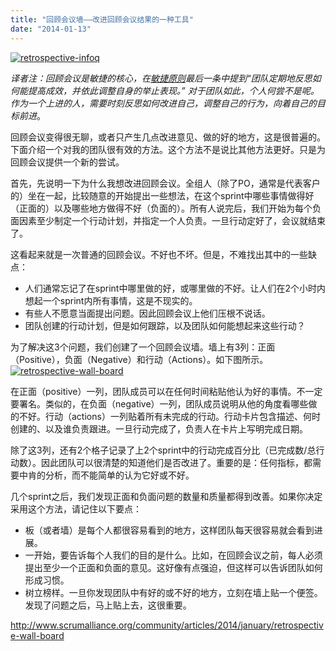 ```yaml
---
title: "回顾会议墙——改进回顾会议结果的一种工具"
date: "2014-01-13"
---
```


[![retrospective-infoq](/wp-content/uploads/2013/12/retrospective-infoq.jpg)](/wp-content/uploads/2013/12/retrospective-infoq.jpg)

_译者注：回顾会议是敏捷的核心，在[敏捷原则](http://agilemanifesto.org/iso/zhchs/principles.html)最后一条中提到“团队定期地反思如何能提高成效，并依此调整自身的举止表现。” 对于团队如此，个人何尝不是呢。作为一个上进的人，需要时刻反思如何改进自己，调整自己的行为，向着自己的目标前进_。

回顾会议变得很无聊，或者只产生几点改进意见、做的好的地方，这是很普遍的。下面介绍一个对我的团队很有效的方法。这个方法不是说比其他方法更好。只是为回顾会议提供一个新的尝试。

首先，先说明一下为什么我想改进回顾会议。全组人（除了PO，通常是代表客户的）坐在一起，比较随意的开始提出一些想法，在这个sprint中哪些事情做得好（正面的）以及哪些地方做得不好（负面的）。所有人说完后，我们开始为每个负面因素至少制定一个行动计划，并指定一个人负责。一旦行动定好了，会议就结束了。

这看起来就是一次普通的回顾会议。不好也不坏。但是，不难找出其中的一些缺点：

- 人们通常忘记了在sprint中哪里做的好，或哪里做的不好。让人们在2个小时内想起一个sprint内所有事情，这是不现实的。
- 有些人不愿意当面提出问题。因此回顾会议上他们压根不说话。
- 团队创建的行动计划，但是如何跟踪，以及团队如何能想起来这些行动？

为了解决这3个问题，我们创建了一个回顾会议墙。墙上有3列：正面（Positive），负面（Negative）和行动（Actions）。如下图所示。 [![retrospective-wall-board](/wp-content/uploads/2014/01/retrospective-wall-board.png)](/wp-content/uploads/2014/01/retrospective-wall-board.png)

在正面（positive）一列，团队成员可以在任何时间粘贴他认为好的事情。不一定要署名。类似的，在负面（negative）一列，团队成员说明从他的角度看哪些做的不好。行动（actions）一列贴着所有未完成的行动。行动卡片包含描述、何时创建的、以及谁负责跟进。一旦行动完成了，负责人在卡片上写明完成日期。

除了这3列，还有2个格子记录了上2个sprint中的行动完成百分比（已完成数/总行动数）。因此团队可以很清楚的知道他们是否改进了。重要的是：任何指标，都需要中肯的分析，而不能简单的认为它好或不好。

几个sprint之后，我们发现正面和负面问题的数量和质量都得到改善。如果你决定采用这个方法，请记住以下要点：

- 板（或者墙）是每个人都很容易看到的地方，这样团队每天很容易就会看到进展。
- 一开始，要告诉每个人我们的目的是什么。比如，在回顾会议之前，每人必须提出至少一个正面和负面的意见。这好像有点强迫，但这样可以告诉团队如何形成习惯。
- 树立榜样。一旦你发现团队中有好的或不好的地方，立刻在墙上贴一个便签。发现了问题之后，马上贴上去，这很重要。

http://www.scrumalliance.org/community/articles/2014/january/retrospective-wall-board
